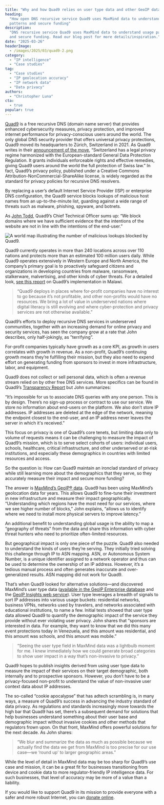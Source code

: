 ```yaml
---
title: "Why and how Quad9 relies on user type data and other GeoIP data"
heading:
  "How open DNS recursive service Quad9 uses MaxMind data to understand usage
  patterns and secure funding"
description:
  "DNS recursive service Quad9 uses MaxMind data to understand usage patterns
  and secure funding. Read our blog post for more details/inspiration."
date: "2025-03-26"
headerImage:
  - /images/2025/03/quad9-2.png
category:
  - "IP intelligence"
  - "Case studies"
tag:
  - "Case studies"
  - "IP geolocation accuracy"
  - "IP network data"
  - "Data privacy"
authors:
  - "Christopher Luna"
cta:
  - true
popular: true
---
```


[Quad9](https://quad9.net/) is a free recursive DNS (domain name server) that
provides enhanced cybersecurity measures, privacy protection, and improved
internet performance for privacy-conscious users around the world. The only
global DNS security provider that offers universal privacy protections, Quad9
moved its headquarters to Zürich, Switzerland in 2021. As Quad9 writes in their
[announcement of the move](https://www.quad9.net/news/blog/quad9-public-domain-name-service-moves-to-switzerland-for-maximum-internet-privacy-protection/),
“Switzerland has a legal privacy regime harmonized with the European-standard
General Data Protection Regulation. It grants individuals enforceable rights and
effective remedies, giving Quad9 users around the world the full protection of
Swiss law.” In fact, Quad9’s privacy policy, published under a Creative Commons
Attribution-NonCommercial-ShareAlike license, is widely regarded as the standard
for privacy policies for recursive DNS resolvers.

By replacing a user’s default Internet Service Provider (ISP) or enterprise DNS
configuration, the Quad9 service blocks lookups of malicious host names from an
up-to-the-minute list, guarding against a wide range of threats such as malware,
phishing, spyware, and botnets.

As [John Todd](https://www.linkedin.com/in/johntodd/), Quad9’s Chief Technical
Officer sums up: “We block domains where we have sufficient evidence that the
intentions of the website are not in line with the intentions of the end-user.”

![A world map illustrating the number of malicious lookups blocked by Quad9.](/images/2025/03/Quad9_malicious_lookups_blocked.png)

Quad9 currently operates in more than 240 locations across over 110 nations and
protects more than an estimated 100 million users daily. While Quad9 operates
extensively in Western Europe and North America, the company’s primary goal is
to proactively safeguard citizens and organizations in developing countries from
malware, ransomware, stalkerware, malvertising, and other kinds of cyber
threats. For a detailed look,
[see this report](https://quad9.net/uploads/Quad9_Cyber_insights_Malawi_dbb9c0acfc.pdf)
on Quad9’s implementation in Malawi.

> “Quad9 deploys in places where for-profit companies have no interest to go
> because it’s not profitable, and other non-profits would have no resources. We
> bring a lot of value in underserved nations where digital literacy is still
> evolving and where cyber-protection and privacy services are not otherwise
> available.”

Quad9’s efforts to deploy recursive DNS services in underserved communities,
together with an increasing demand for online privacy and security services, has
seen the company grow at a rate that John describes, only half-jokingly, as
"terrifying”.

For-profit companies typically have growth as a core KPI, as growth in users
correlates with growth in revenue. As a non-profit, Quad9’s continuing growth
means they’re fulfilling their mission, but they also need to expend effort on
generating funding from sponsors to invest in more infrastructure, labor, and
equipment.

Quad9 does not collect or sell personal data, which is often a revenue stream
relied on by other free DNS services. More specifics can be found in Quad9’s
[Transparency Report](https://www.quad9.net/about/transparency-report/) but John
summarizes:

“It’s impossible for us to associate DNS queries with any one person. This is by
design. There’s no sign-up process or contract to use our service. We store no
information about end-users on the platform. We also don’t store IP addresses.
IP addresses are deleted at the edge of the network, meaning the endpoint
closest to the end-user, and an IP address never leaves the server in which it's
received.”

This focus on privacy is one of Quad9’s core tenets, but limiting data only to
volume of requests means it can be challenging to measure the impact of Quad9’s
mission, which is to serve select cohorts of users: individual users, schools,
healthcare, critical infrastructure, and other underserved or at-risk
institutions, and especially these demographics in countries with limited
resources and access.

So the question is: How can Quad9 maintain an ironclad standard of privacy while
still learning more about the demographics that they serve, so they accurately
measure their impact and secure more funding?

The answer is
[MaxMind’s GeoIP® data](https://www.maxmind.com/en/geoip-api-web-services).
Quad9 has been using MaxMind’s geolocation data for years. This allows Quad9 to
fine-tune their investment in new infrastructure and measure their impact
geographically. “Understanding which regions have the most need for our
services, where we see higher number of blocks,” John explains, “allows us to
identify where we need to install more physical servers to improve latency.”

An additional benefit to understanding global usage is the ability to map a
“geography of threats” from the data and share this information with cyber
threat hunters who need to prioritize often-limited resources.

But geographical impact is only one piece of the puzzle. Quad9 also needed to
understand the kinds of users they’re serving. They initially tried solving this
challenge through IP to ASN mapping. ASN, or Autonomous System Number, is a
unique identifier assigned to a network operator and thus can be used to
determine the ownership of an IP address. However, it’s a tedious manual process
and often generates inaccurate and over-generalized results. ASN mapping did not
work for Quad9.

That’s when Quad9 looked for alternative solutions—and discovered MaxMind’s user
type data
([available in the GeoIP Enterprise database](https://www.maxmind.com/en/geoip-enterprise-database)
and the
[GeoIP Insights web service](https://www.maxmind.com/en/geoip-api-web-services)).
User type leverages a breadth of signals to sort IP addresses into various usage
buckets: residential networks, business VPNs, networks used by travelers, and
networks associated with educational institutions, to name a few. Initial tests
showed that user type data allowed Quad9 to quantify the demographic impact of
the service they provide without ever violating user privacy. John shares that
“sponsors are interested in data. For example, they want to know that we did
this many event protections today in Venezuela, and this amount was residential,
and this amount was schools, and this amount was mobile.”

> “Seeing the user type field in MaxMind data was a lightbulb moment for me. I
> knew immediately how we could generate broad categories to show user impact in
> a way that’s non-invasive to privacy.”

Quad9 hopes to publish insights derived from using user type data to measure the
impact of their services on their target demographic, both internally and to
prospective sponsors. However, you don’t have to be a privacy-focused non-profit
to understand the value of non-invasive user context data about IP addresses.

The so-called “cookie apocalypse” that has adtech scrambling is, in many ways, a
measure of Quad9’s success in advancing the industry standard of data privacy.
As regulations and standards increasingly move towards the high bar that Quad9
has set, there’s a subsequent demand for solutions that help businesses
understand something about their user base and demographic impact without
invasive cookies and other methods that regulators frown upon. On that front,
MaxMind offers powerful solutions for the next decade. As John shares:

> “We blur and summarize the data as much as possible because we actually find
> the data we get from MaxMind is too precise for our use case—we ‘round up’ to
> larger geographic areas.”

While the level of detail in MaxMind data may be too sharp for Quad9’s use case
and mission, it can be a great fit for businesses transitioning from device and
cookie data to more regulator-friendly IP intelligence data. For such
businesses, that level of accuracy may be more of a value than a liability.

If you would like to support Quad9 in its mission to provide everyone with a
safer and more robust Internet, you can
[donate online](https://www.quad9.net/donate).
